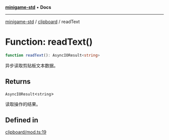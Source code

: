 [**minigame-std**](../../../README.md) • **Docs**

***

[minigame-std](../../../README.md) / [clipboard](../README.md) / readText

# Function: readText()

```ts
function readText(): AsyncIOResult<string>
```

异步读取剪贴板文本数据。

## Returns

`AsyncIOResult`\<`string`\>

读取操作的结果。

## Defined in

[clipboard/mod.ts:19](https://github.com/JiangJie/minigame-std/blob/baaa9364b1809237ffe9720be3ef4dba617567c9/src/std/clipboard/mod.ts#L19)
